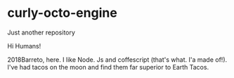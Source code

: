 # curly-octo-engine
Just another repository



Hi Humans!

2018Barreto, here. I like Node. Js and coffescript (that's what. I'a made of!).
I've had tacos on the moon and find them far superior to Earth Tacos.

